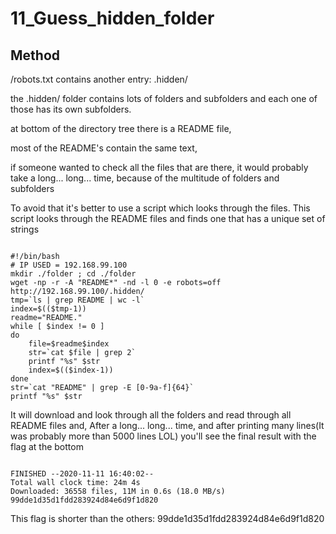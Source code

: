 # 11_Guess_hidden_folder

## Method

/robots.txt contains another entry: .hidden/

the .hidden/ folder contains lots of folders and subfolders and each one of those has its own subfolders.

at bottom of the directory tree there is a README file,

most of the README's contain the same text,

if someone wanted to check all the files that are there, it would probably take a long... long... time, because of the multitude of folders and subfolders

To avoid that it's better to use a script which looks through the files.
This script looks through the README files and finds one that has a unique set of strings

```

#!/bin/bash
# IP USED = 192.168.99.100
mkdir ./folder ; cd ./folder
wget -np -r -A "README*" -nd -l 0 -e robots=off http://192.168.99.100/.hidden/
tmp=`ls | grep README | wc -l`
index=$(($tmp-1))
readme="README."
while [ $index != 0 ]
do
	file=$readme$index
	str=`cat $file | grep 2`
	printf "%s" $str
	index=$(($index-1))
done
str=`cat "README" | grep -E [0-9a-f]{64}`
printf "%s" $str

```

It will download and look through all the folders and read through all README files and,
After a long... long... time, and after printing many lines(It was probably more than 5000 lines LOL) you'll see the final result with the flag at the bottom

```

FINISHED --2020-11-11 16:40:02--
Total wall clock time: 24m 4s
Downloaded: 36558 files, 11M in 0.6s (18.0 MB/s)
99dde1d35d1fdd283924d84e6d9f1d820

```

This flag is shorter than the others: 99dde1d35d1fdd283924d84e6d9f1d820
